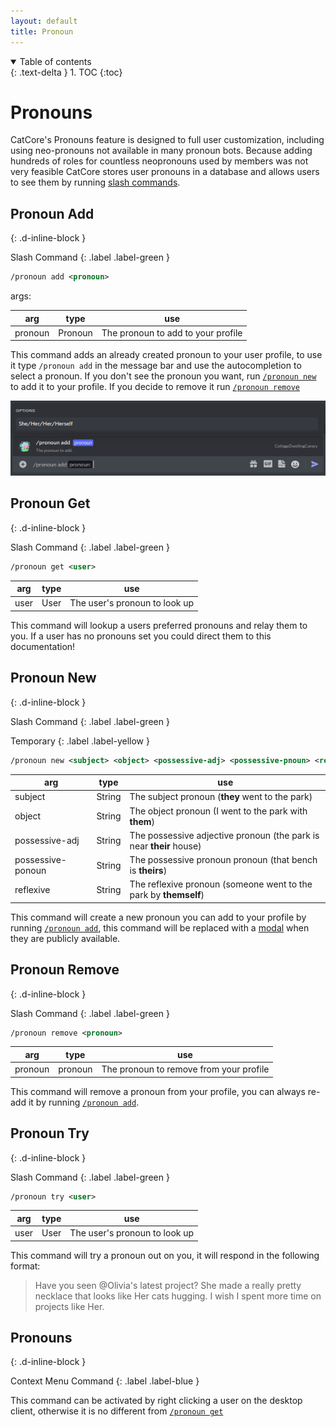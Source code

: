 ```yaml
---
layout: default
title: Pronoun
---
```


<details open markdown="block">
  <summary>
    Table of contents
  </summary>
  {: .text-delta }
1. TOC
{:toc}
</details>

# Pronouns

CatCore's Pronouns feature is designed to full user customization, including using neo-pronouns not available in many pronoun bots. Because adding hundreds of roles for countless neopronouns used by members was not very feasible CatCore stores user pronouns in a database and allows users to see them by running [slash commands](https://support.discord.com/hc/en-us/articles/1500000368501-Slash-Commands-FAQ).

## Pronoun Add 
{: .d-inline-block }

Slash Command
{: .label .label-green }

```xml
/pronoun add <pronoun> 
```

args: 

| arg     | type    | use                                |
|---------|---------|------------------------------------|
| pronoun | Pronoun | The pronoun to add to your profile |

This command adds an already created pronoun to your user profile, to use it type ``/pronoun add`` in the message bar and use the autocompletion to select a pronoun. If you don't see the pronoun you want, run [``/pronoun new``](#pronoun-new) to add it to your profile. If you decide to remove it run [``/pronoun remove``](#pronoun-remove)

![Sample pronoun autocomplete](images/pronoun_add_select.png)

## Pronoun Get
{: .d-inline-block }

Slash Command
{: .label .label-green }

```xml
/pronoun get <user> 
```

| arg  | type | use                           |
|------|------|-------------------------------|
| user | User | The user's pronoun to look up |

This command will lookup a users preferred pronouns and relay them to you. If a user has no pronouns set you could direct them to this documentation!

## Pronoun New
{: .d-inline-block }

Slash Command
{: .label .label-green }

Temporary
{: .label .label-yellow }
```xml
/pronoun new <subject> <object> <possessive-adj> <possessive-pnoun> <reflexive>
```

| arg               | type   | use                                                                 |
|-------------------|--------|---------------------------------------------------------------------|
| subject           | String | The subject pronoun (**they** went to the park)                     |
| object            | String | The object pronoun (I went to the park with **them**)               |
| possessive-adj    | String | The possessive adjective pronoun (the park is near **their** house) |
| possessive-ponoun | String | The possessive pronoun pronoun (that bench is **theirs**)           |
| reflexive         | String | The reflexive pronoun (someone went to the park by **themself**)    |

This command will create a new pronoun you can add to your profile by running [``/pronoun add``](#pronoun-add), this command will be replaced with a [modal](https://github.com/Discord-Net-Labs/Discord.Net-Labs/pull/428) when they are publicly available.

## Pronoun Remove
{: .d-inline-block }

Slash Command
{: .label .label-green }

```xml
/pronoun remove <pronoun> 
```

| arg     | type    | use                                     |
|---------|---------|-----------------------------------------|
| pronoun | pronoun | The pronoun to remove from your profile |

This command will remove a pronoun from your profile, you can always re-add it by running [``/pronoun add``](#pronoun-add).

## Pronoun Try
{: .d-inline-block }

Slash Command
{: .label .label-green }

```xml
/pronoun try <user> 
```

| arg  | type | use                           |
|------|------|-------------------------------|
| user | User | The user's pronoun to look up |

This command will try a pronoun out on you, it will respond in the following format:
> Have you seen @Olivia's latest project? She made a really pretty necklace that looks like Her cats hugging. I wish I spent more time on projects like Her.

## Pronouns
{: .d-inline-block }

Context Menu Command
{: .label .label-blue }

This command can be activated by right clicking a user on the desktop client, otherwise it is no different from [``/pronoun get``](#pronoun-get)
